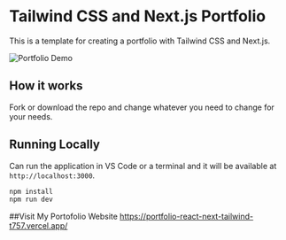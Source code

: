 # Tailwind CSS and Next.js Portfolio

This is a template for creating a portfolio with Tailwind CSS and Next.js.

![Portfolio Demo](demo/demo.gif)

## How it works

Fork or download the repo and change whatever you need to change for your needs.

## Running Locally

Can run the application in VS Code or a terminal and it will be available at `http://localhost:3000`.

```bash
npm install
npm run dev
```
##Visit My Portofolio Website
https://portfolio-react-next-tailwind-t757.vercel.app/

